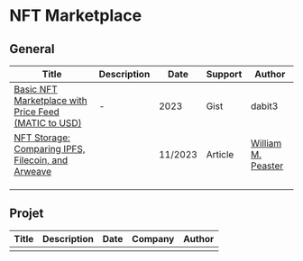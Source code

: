 # NFT Marketplace

## General

| Title                                                        | Description | Date    | Support | Author                                                       |
| ------------------------------------------------------------ | ----------- | ------- | ------- | ------------------------------------------------------------ |
| [Basic NFT Marketplace with Price Feed (MATIC to USD)  ](https://gist.github.com/dabit3/52e818faa83449bb5303cb868aee78f5) | -           | 2023    | Gist    | dabit3                                                       |
| [NFT Storage: Comparing IPFS, Filecoin, and Arweave](https://metaversal.banklesshq.com/p/nft-storage) |             | 11/2023 | Article | [William M. Peaster](https://substack.com/profile/3972632-william-m-peaster) |
|                                                              |             |         |         |                                                              |
|                                                              |             |         |         |                                                              |
|                                                              |             |         |         |                                                              |

## Projet

| Title | Description | Date | Company | Author |
| ----- | ----------- | ---- | ------- | ------ |
|       |             |      |         |        |

